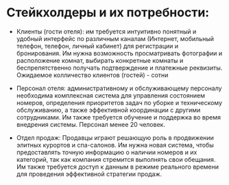 # Стейкхолдеры и их потребности:

- Клиенты (гости отеля): им требуется интуитивно понятный и удобный интерфейс по различным каналам (Интернет, мобильный телефон, телефон, личный кабинет) для регистрации и бронирования. Им нужна возможность просматривать фотографии и расположение комнат, выбирать конкретные комнаты и беспрепятственно получать подтверждение и платежные реквизиты. Ожидаемое колличество клиентов (гостей) - сотни

- Персонал отеля: административному и обслуживающему персоналу необходима комплексная система для управления состоянием номеров, определения приоритетов задач по уборке и техническому обслуживанию, а также эффективной координации с другими сотрудниками. Им также требуется обучение и поддержка во время внедрения системы. Персонал менее 20 человек.
  
- Отдел продаж: Продавцы играют решающую роль в продвижении элитных курортов и спа-салонов. Им нужна новая система, чтобы предоставлять точную информацию о наличии номеров и их категорий, так как компания стремится выполнять свои обещания. Им также требуется доступ к данным в режиме реального времени для проведения эффективной стратегии продаж.